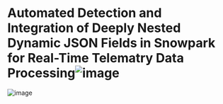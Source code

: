 # Automated Detection and Integration of Deeply Nested Dynamic JSON Fields in Snowpark for Real-Time Telematry Data Processing![image](https://github.com/user-attachments/assets/bc12f7f0-c6ad-4d11-b178-f88c11bee875)
![image](https://github.com/user-attachments/assets/bc12f7f0-c6ad-4d11-b178-f88c11bee875)
